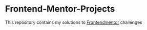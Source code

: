 # Frontend-Mentor-Projects
This repository contains my solutions to [Frontendmentor](Frontendmentor.io) challenges
